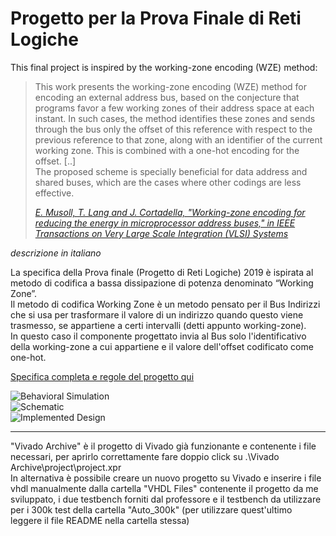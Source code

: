 # Progetto per la Prova Finale di Reti Logiche
This final project is inspired by the working-zone encoding (WZE) method:
> This work presents the working-zone encoding (WZE) method for encoding an external address bus, based on the conjecture that programs favor a few working zones of their address space at each instant. In such cases, the method identifies these zones and sends through the bus only the offset of this reference with respect to the previous reference to that zone, along with an identifier of the current working zone. This is combined with a one-hot encoding for the offset. \[..]   
The proposed scheme is specially beneficial for data address and shared buses, which are the cases where other codings are less effective.   
>
>[<em>E. Musoll, T. Lang and J. Cortadella, "Working-zone encoding for reducing the energy in microprocessor address buses," in IEEE Transactions on Very Large Scale Integration (VLSI) Systems</em> ](https://ieeexplore.ieee.org/document/736129)

<em>descrizione in italiano</em>   
   
La specifica della Prova finale (Progetto di Reti Logiche) 2019 è ispirata al metodo di codifica a bassa dissipazione di potenza denominato “Working Zone”.   
Il metodo di codifica Working Zone è un metodo pensato per il Bus Indirizzi che si usa per trasformare il valore di un indirizzo quando questo viene trasmesso, se appartiene a certi intervalli (detti appunto working-zone).   
In questo caso il componente progettato invia al Bus solo l'identificativo della working-zone a cui appartiene e il valore dell'offset 
codificato come one-hot.

[Specifica completa e regole del progetto qui](../master/src/Specifica_e_Regole.pdf)

![Behavioral Simulation](../master/src/images/Behav_Simulation.jpg)   
![Schematic](../master/src/images/Schematic_Pre_Synthesis.jpg)   
![Implemented Design](../master/src/images/Implemented_Design.jpg)       

---------------------------------------------------

"Vivado Archive" è il progetto di Vivado già funzionante e contenente i file necessari, per aprirlo correttamente fare doppio click su .\Vivado Archive\project\project.xpr   
In alternativa è possibile creare un nuovo progetto su Vivado e inserire i file vhdl manualmente dalla cartella "VHDL Files" contenente il progetto da me sviluppato, i due testbench forniti dal professore e il testbench da utilizzare per i 300k test della cartella "Auto_300k" (per utilizzare quest'ultimo leggere il file README nella cartella stessa)
